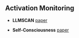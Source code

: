 ## Activation Monitoring

- **LLMSCAN** [paper](https://paperswithcode.com/paper/llmscan-causal-scan-for-llm-misbehavior)

- **Self-Consciousness** [paper](https://paperswithcode.com/paper/from-imitation-to-introspection-probing-self)